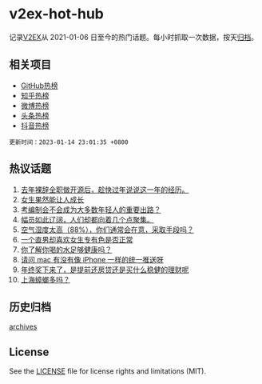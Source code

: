 # v2ex-hot-hub

 记录[V2EX](https://www.v2ex.com/)从 2021-01-06 日至今的热门话题。每小时抓取一次数据，按天[归档](archives)。
 
 ## 相关项目

- [GitHub热榜](https://github.com/it985/github-hot-hub)
- [知乎热榜](https://github.com/it985/zhihu-hot-hub)
- [微博热榜](https://github.com/it985/weibo-hot-hub)
- [头条热榜](https://github.com/it985/toutiao-hot-hub)
- [抖音热榜](https://github.com/it985/douyin-hot-hub)


 `更新时间：2023-01-14 23:01:35 +0800`

## 热议话题

1. [去年裸辞全职做开源后，趁快过年说说这一年的经历。](https://www.v2ex.com/t/908861)
1. [女生果然能让人成长](https://www.v2ex.com/t/908887)
1. [考编制会不会成为大多数年轻人的重要出路？](https://www.v2ex.com/t/908862)
1. [幅员如此辽阔，人们却都向着几个点聚集。](https://www.v2ex.com/t/908907)
1. [空气湿度太高（88%），你们通常会在意，采取手段吗？](https://www.v2ex.com/t/908860)
1. [一个直男却喜欢女生专有色是否正常](https://www.v2ex.com/t/908910)
1. [你了解你喝的水足够健康吗？](https://www.v2ex.com/t/908930)
1. [请问 mac 有没有像 iPhone 一样的统一推送呀](https://www.v2ex.com/t/908814)
1. [年终奖下来了，是提前还房贷还是买什么稳健的理财呢](https://www.v2ex.com/t/908892)
1. [上海蟑螂多吗？](https://www.v2ex.com/t/908815)

## 历史归档

[archives](archives)

## License

See the [LICENSE](LICENSE) file for license rights and limitations (MIT).
